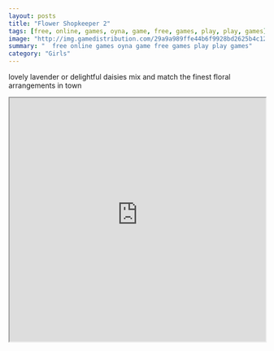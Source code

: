 ```yaml
---
layout: posts
title: "Flower Shopkeeper 2"
tags: [free, online, games, oyna, game, free, games, play, play, games]
image: "http://img.gamedistribution.com/29a9a989ffe44b6f9928bd2625b4c120.jpg"
summary: "  free online games oyna game free games play play games"
category: "Girls"
---
```


lovely lavender or delightful daisies mix and match the finest floral arrangements in town

<iframe width="100%" height="480px;" src="http://flash.gamedistribution.com?game=29a9a989ffe44b6f9928bd2625b4c120"></iframe>